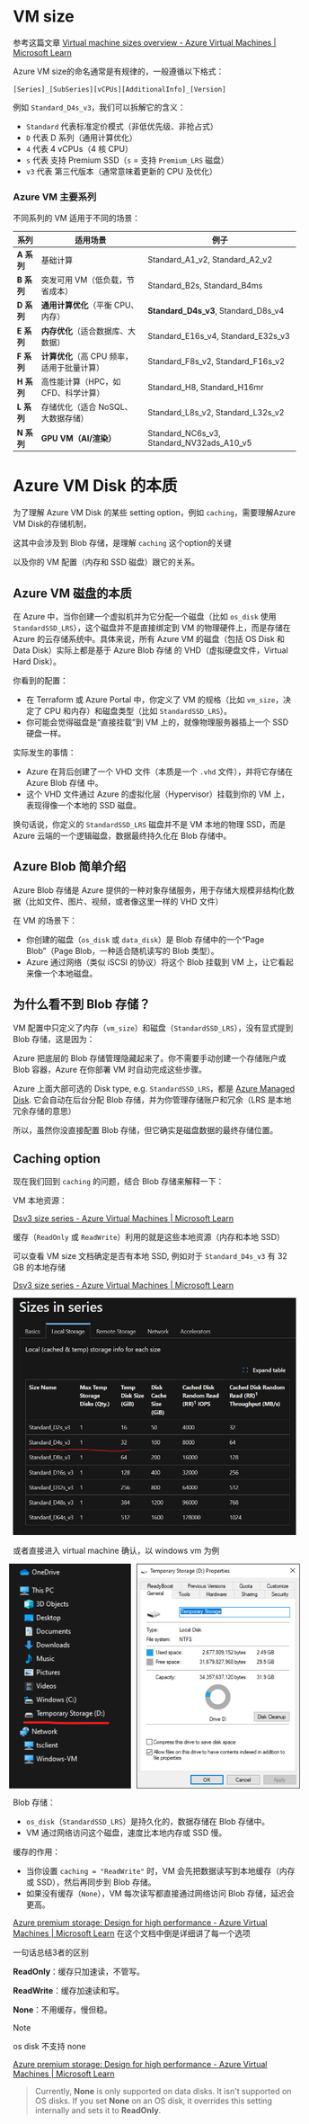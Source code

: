 # VM size

参考这篇文章 [Virtual machine sizes overview - Azure Virtual Machines | Microsoft Learn](https://learn.microsoft.com/en-us/azure/virtual-machines/sizes/overview?tabs=breakdownseries%2Cgeneralsizelist%2Ccomputesizelist%2Cmemorysizelist%2Cstoragesizelist%2Cgpusizelist%2Cfpgasizelist%2Chpcsizelist)

Azure VM size的命名通常是有规律的，一般遵循以下格式：

```plaintext
[Series]_[SubSeries][vCPUs][AdditionalInfo]_[Version]
```

例如 `Standard_D4s_v3`，我们可以拆解它的含义：

- `Standard`  代表标准定价模式（非低优先级、非抢占式）
- `D`  代表 D 系列（通用计算优化）
- `4`  代表 4 vCPUs（4 核 CPU）
- `s`  代表 支持 Premium SSD（`s` = 支持 `Premium_LRS` 磁盘）
- `v3`  代表 第三代版本（通常意味着更新的 CPU 及优化）



### **Azure VM 主要系列**

不同系列的 VM 适用于不同的场景：

| 系列       | 适用场景                                    | 例子                                      |
| ---------- | ------------------------------------------- | ----------------------------------------- |
| **A 系列** | 基础计算                                    | Standard_A1_v2, Standard_A2_v2            |
| **B 系列** | 突发可用 VM（低负载，节省成本）             | Standard_B2s, Standard_B4ms               |
| **D 系列** | **通用计算优化**（平衡 CPU、内存）          | **Standard_D4s_v3**, Standard_D8s_v4      |
| **E 系列** | **内存优化**（适合数据库、大数据）          | Standard_E16s_v4, Standard_E32s_v3        |
| **F 系列** | **计算优化**（高 CPU 频率，适用于批量计算） | Standard_F8s_v2, Standard_F16s_v2         |
| **H 系列** | 高性能计算（HPC，如 CFD、科学计算）         | Standard_H8, Standard_H16mr               |
| **L 系列** | 存储优化（适合 NoSQL、大数据存储）          | Standard_L8s_v2, Standard_L32s_v2         |
| **N 系列** | **GPU VM（AI/渲染）**                       | Standard_NC6s_v3, Standard_NV32ads_A10_v5 |



# Azure VM Disk 的本质

为了理解 Azure VM Disk 的某些 setting option，例如 `caching`，需要理解Azure VM Disk的存储机制，

这其中会涉及到 Blob 存储，是理解 `caching` 这个option的关键

以及你的 VM 配置（内存和 SSD 磁盘）跟它的关系。

## Azure VM 磁盘的本质
在 Azure 中，当你创建一个虚拟机并为它分配一个磁盘（比如 `os_disk` 使用 `StandardSSD_LRS`），这个磁盘并不是直接绑定到 VM 的物理硬件上，而是存储在 Azure 的云存储系统中。具体来说，所有 Azure VM 的磁盘（包括 OS Disk 和Data Disk）实际上都是基于 Azure Blob 存储 的 VHD（虚拟硬盘文件，Virtual Hard Disk）。

你看到的配置：
- 在 Terraform 或 Azure Portal 中，你定义了 VM 的规格（比如 `vm_size`，决定了 CPU 和内存）和磁盘类型（比如 `StandardSSD_LRS`）。
- 你可能会觉得磁盘是“直接挂载”到 VM 上的，就像物理服务器插上一个 SSD 硬盘一样。

实际发生的事情：
- Azure 在背后创建了一个 VHD 文件（本质是一个 `.vhd` 文件），并将它存储在 Azure Blob 存储 中。
- 这个 VHD 文件通过 Azure 的虚拟化层（Hypervisor）挂载到你的 VM 上，表现得像一个本地的 SSD 磁盘。

换句话说，你定义的 `StandardSSD_LRS` 磁盘并不是 VM 本地的物理 SSD，而是 Azure 云端的一个逻辑磁盘，数据最终持久化在 Blob 存储中。



## Azure Blob 简单介绍
Azure Blob 存储是 Azure 提供的一种对象存储服务，用于存储大规模非结构化数据（比如文件、图片、视频，或者像这里一样的 VHD 文件）

在 VM 的场景下：
- 你创建的磁盘（`os_disk` 或 `data_disk`）是 Blob 存储中的一个“Page Blob”（Page Blob，一种适合随机读写的 Blob 类型）。
- Azure 通过网络（类似 iSCSI 的协议）将这个 Blob 挂载到 VM 上，让它看起来像一个本地磁盘。



## 为什么看不到 Blob 存储？
VM 配置中只定义了内存（`vm_size`）和磁盘（`StandardSSD_LRS`），没有显式提到 Blob 存储，这是因为：

Azure 把底层的 Blob 存储管理隐藏起来了。你不需要手动创建一个存储账户或 Blob 容器，Azure 在你部署 VM 时自动完成这些步骤。

Azure 上面大部可选的 Disk type, e.g. `StandardSSD_LRS`，都是 [Azure Managed Disk](https://learn.microsoft.com/en-us/azure/virtual-machines/managed-disks-overview). 它会自动在后台分配 Blob 存储，并为你管理存储账户和冗余（LRS 是本地冗余存储的意思）

所以，虽然你没直接配置 Blob 存储，但它确实是磁盘数据的最终存储位置。



## Caching option
现在我们回到 `caching` 的问题，结合 Blob 存储来解释一下：

VM 本地资源：

[Dsv3 size series - Azure Virtual Machines | Microsoft Learn](https://learn.microsoft.com/en-us/azure/virtual-machines/sizes/general-purpose/dsv3-series?tabs=sizestoragelocal#sizes-in-series)

缓存（`ReadOnly` 或 `ReadWrite`）利用的就是这些本地资源（内存和本地 SSD）

可以查看 VM size 文档确定是否有本地 SSD, 例如对于 `Standard_D4s_v3` 有 32 GB 的本地存储

[Dsv3 size series - Azure Virtual Machines | Microsoft Learn](https://learn.microsoft.com/en-us/azure/virtual-machines/sizes/general-purpose/dsv3-series?tabs=sizestoragelocal#sizes-in-series)

<img src="./images/local-storage-ms-document.jpeg" alt="ms document" style="zoom:75%;" />

或者直接进入 virtual machine 确认，以 windows vm 为例

<div style="display: flex; justify-content: center; align-items: center;">
    <img src="./images/local-storage-vm.png" style="height: 400px; margin-right: 10px;">
    <img src="./images/temp-storage.png" style="height: 400px;">
</div>

Blob 存储：

- `os_disk`（`StandardSSD_LRS`）是持久化的，数据存储在 Blob 存储中。
- VM 通过网络访问这个磁盘，速度比本地内存或 SSD 慢。

缓存的作用：
- 当你设置 `caching = "ReadWrite"` 时，VM 会先把数据读写到本地缓存（内存或 SSD），然后再同步到 Blob 存储。
- 如果没有缓存（`None`），VM 每次读写都直接通过网络访问 Blob 存储，延迟会更高。

[Azure premium storage: Design for high performance - Azure Virtual Machines | Microsoft Learn](https://learn.microsoft.com/en-us/azure/virtual-machines/premium-storage-performance#disk-caching) 在这个文档中倒是详细讲了每一个选项

一句话总结3者的区别

**ReadOnly**：缓存只加速读，不管写。

**ReadWrite**：缓存加速读和写。

**None**：不用缓存，慢但稳。

> [!note]
>
> os disk 不支持 none
>
> [Azure premium storage: Design for high performance - Azure Virtual Machines | Microsoft Learn](https://learn.microsoft.com/en-us/azure/virtual-machines/premium-storage-performance#disk-caching)
>
> > Currently, **None** is only supported on data disks. It isn't supported on OS disks. If you set **None** on an OS disk, it overrides this setting internally and sets it to **ReadOnly**.
